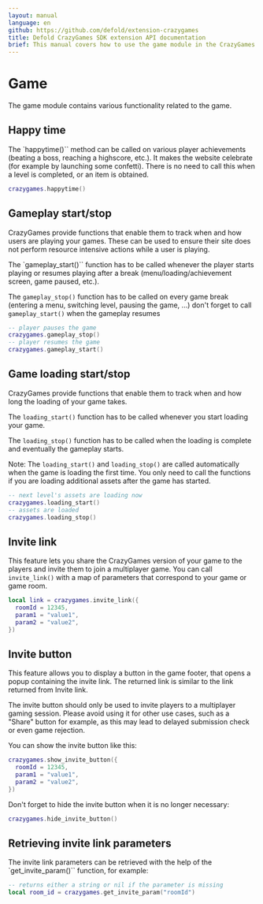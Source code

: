 ```yaml
---
layout: manual
language: en
github: https://github.com/defold/extension-crazygames
title: Defold CrazyGames SDK extension API documentation
brief: This manual covers how to use the game module in the CrazyGames SDK in Defold.
---
```


# Game

The game module contains various functionality related to the game.



## Happy time

The `happytime()`` method can be called on various player achievements (beating a boss, reaching a highscore, etc.). It makes the website celebrate (for example by launching some confetti). There is no need to call this when a level is completed, or an item is obtained.

```lua
crazygames.happytime()
```


## Gameplay start/stop

CrazyGames provide functions that enable them to track when and how users are playing your games. These can be used to ensure their site does not perform resource intensive actions while a user is playing.

The `gameplay_start()`` function has to be called whenever the player starts playing or resumes playing after a break (menu/loading/achievement screen, game paused, etc.).

The `gameplay_stop()` function has to be called on every game break (entering a menu, switching level, pausing the game, ...) don't forget to call `gameplay_start()` when the gameplay resumes

```lua
-- player pauses the game
crazygames.gameplay_stop()
-- player resumes the game
crazygames.gameplay_start()
```


## Game loading start/stop

CrazyGames provide functions that enable them to track when and how long the loading of your game takes.

The `loading_start()` function has to be called whenever you start loading your game.

The `loading_stop()` function has to be called when the loading is complete and eventually the gameplay starts.

Note: The `loading_start()` and `loading_stop()` are called automatically when the game is loading the first time. You only need to call the functions if you are loading additional assets after the game has started.


```lua
-- next level's assets are loading now
crazygames.loading_start()
-- assets are loaded
crazygames.loading_stop()
```


## Invite link

This feature lets you share the CrazyGames version of your game to the players and invite them to join a multiplayer game. You can call `invite_link()` with a map of parameters that correspond to your game or game room.

```lua
local link = crazygames.invite_link({
  roomId = 12345,
  param1 = "value1",
  param2 = "value2",
})
```


## Invite button

This feature allows you to display a button in the game footer, that opens a popup containing the invite link. The returned link is similar to the link returned from Invite link.

The invite button should only be used to invite players to a multiplayer gaming session. Please avoid using it for other use cases, such as a "Share" button for example, as this may lead to delayed submission check or even game rejection.

You can show the invite button like this:

```lua
crazygames.show_invite_button({
  roomId = 12345,
  param1 = "value1",
  param2 = "value2",
})
```

Don't forget to hide the invite button when it is no longer necessary:

```lua
crazygames.hide_invite_button()
```


## Retrieving invite link parameters

The invite link parameters can be retrieved with the help of the `get_invite_param()`` function, for example:

```lua
-- returns either a string or nil if the parameter is missing
local room_id = crazygames.get_invite_param("roomId")
```